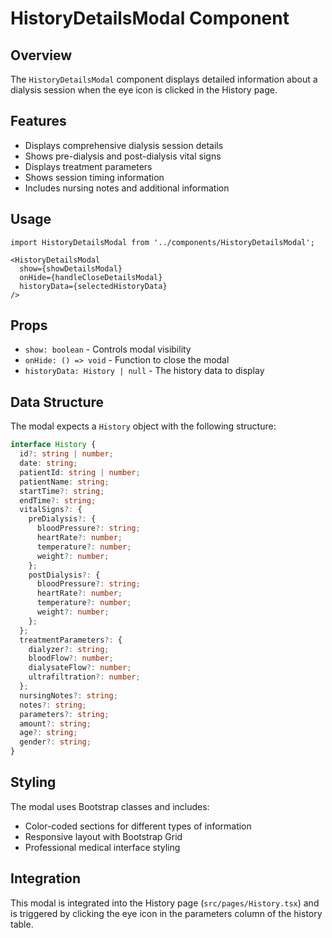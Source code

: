 # HistoryDetailsModal Component

## Overview
The `HistoryDetailsModal` component displays detailed information about a dialysis session when the eye icon is clicked in the History page.

## Features
- Displays comprehensive dialysis session details
- Shows pre-dialysis and post-dialysis vital signs
- Displays treatment parameters
- Shows session timing information
- Includes nursing notes and additional information

## Usage
```tsx
import HistoryDetailsModal from '../components/HistoryDetailsModal';

<HistoryDetailsModal
  show={showDetailsModal}
  onHide={handleCloseDetailsModal}
  historyData={selectedHistoryData}
/>
```

## Props
- `show: boolean` - Controls modal visibility
- `onHide: () => void` - Function to close the modal
- `historyData: History | null` - The history data to display

## Data Structure
The modal expects a `History` object with the following structure:
```typescript
interface History {
  id?: string | number;
  date: string;
  patientId: string | number;
  patientName: string;
  startTime?: string;
  endTime?: string;
  vitalSigns?: {
    preDialysis?: {
      bloodPressure?: string;
      heartRate?: number;
      temperature?: number;
      weight?: number;
    };
    postDialysis?: {
      bloodPressure?: string;
      heartRate?: number;
      temperature?: number;
      weight?: number;
    };
  };
  treatmentParameters?: {
    dialyzer?: string;
    bloodFlow?: number;
    dialysateFlow?: number;
    ultrafiltration?: number;
  };
  nursingNotes?: string;
  notes?: string;
  parameters?: string;
  amount?: string;
  age?: string;
  gender?: string;
}
```

## Styling
The modal uses Bootstrap classes and includes:
- Color-coded sections for different types of information
- Responsive layout with Bootstrap Grid
- Professional medical interface styling

## Integration
This modal is integrated into the History page (`src/pages/History.tsx`) and is triggered by clicking the eye icon in the parameters column of the history table. 